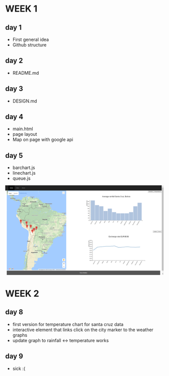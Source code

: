# WEEK 1
## day 1
- First general idea
- Github structure

## day 2
- README.md

## day 3
- DESIGN.md

## day 4
- main.html
- page layout
- Map on page with google api

## day 5
- barchart.js
- linechart.js
- queue.js

![alt text](Doc/progress_week1.png "progress1")

# WEEK 2
## day 8
- first version for temperature chart for santa cruz data
- interactive element that links click on the city marker to the weather graphs
- update graph to rainfall <-> temperature works

## day 9
- sick :(
